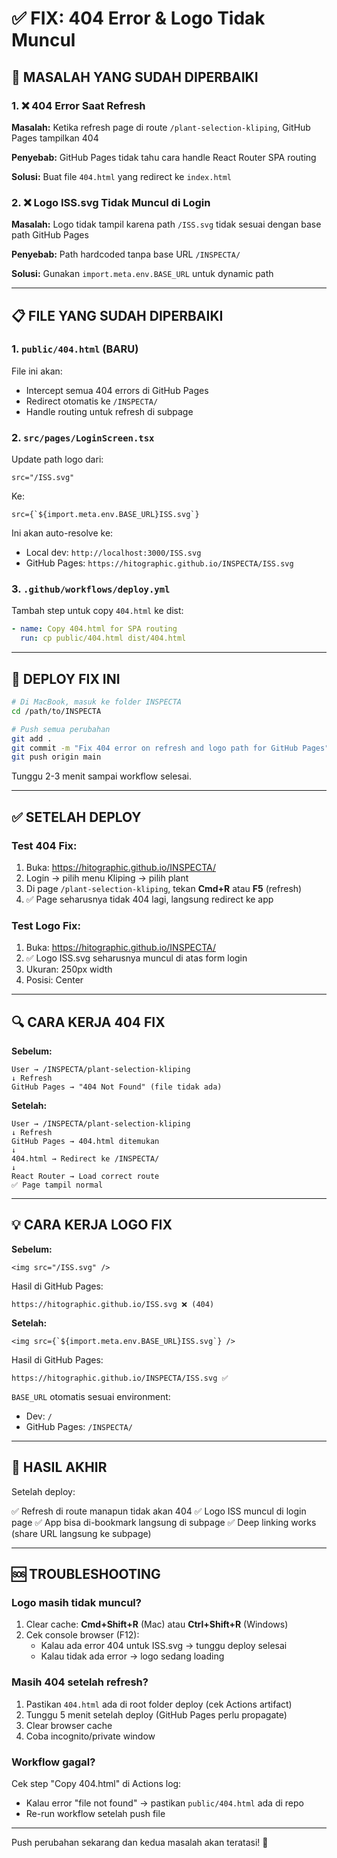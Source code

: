 # ✅ FIX: 404 Error & Logo Tidak Muncul

## 🎯 MASALAH YANG SUDAH DIPERBAIKI

### 1. ❌ 404 Error Saat Refresh
**Masalah:** Ketika refresh page di route `/plant-selection-kliping`, GitHub Pages tampilkan 404

**Penyebab:** GitHub Pages tidak tahu cara handle React Router SPA routing

**Solusi:** Buat file `404.html` yang redirect ke `index.html`

### 2. ❌ Logo ISS.svg Tidak Muncul di Login
**Masalah:** Logo tidak tampil karena path `/ISS.svg` tidak sesuai dengan base path GitHub Pages

**Penyebab:** Path hardcoded tanpa base URL `/INSPECTA/`

**Solusi:** Gunakan `import.meta.env.BASE_URL` untuk dynamic path

---

## 📋 FILE YANG SUDAH DIPERBAIKI

### 1. `public/404.html` (BARU)
File ini akan:
- Intercept semua 404 errors di GitHub Pages
- Redirect otomatis ke `/INSPECTA/`
- Handle routing untuk refresh di subpage

### 2. `src/pages/LoginScreen.tsx`
Update path logo dari:
```tsx
src="/ISS.svg"
```

Ke:
```tsx
src={`${import.meta.env.BASE_URL}ISS.svg`}
```

Ini akan auto-resolve ke:
- Local dev: `http://localhost:3000/ISS.svg`
- GitHub Pages: `https://hitographic.github.io/INSPECTA/ISS.svg`

### 3. `.github/workflows/deploy.yml`
Tambah step untuk copy `404.html` ke dist:
```yaml
- name: Copy 404.html for SPA routing
  run: cp public/404.html dist/404.html
```

---

## 🚀 DEPLOY FIX INI

```bash
# Di MacBook, masuk ke folder INSPECTA
cd /path/to/INSPECTA

# Push semua perubahan
git add .
git commit -m "Fix 404 error on refresh and logo path for GitHub Pages"
git push origin main
```

Tunggu 2-3 menit sampai workflow selesai.

---

## ✅ SETELAH DEPLOY

### Test 404 Fix:
1. Buka: https://hitographic.github.io/INSPECTA/
2. Login → pilih menu Kliping → pilih plant
3. Di page `/plant-selection-kliping`, tekan **Cmd+R** atau **F5** (refresh)
4. ✅ Page seharusnya tidak 404 lagi, langsung redirect ke app

### Test Logo Fix:
1. Buka: https://hitographic.github.io/INSPECTA/
2. ✅ Logo ISS.svg seharusnya muncul di atas form login
3. Ukuran: 250px width
4. Posisi: Center

---

## 🔍 CARA KERJA 404 FIX

**Sebelum:**
```
User → /INSPECTA/plant-selection-kliping
↓ Refresh
GitHub Pages → "404 Not Found" (file tidak ada)
```

**Setelah:**
```
User → /INSPECTA/plant-selection-kliping
↓ Refresh
GitHub Pages → 404.html ditemukan
↓
404.html → Redirect ke /INSPECTA/
↓
React Router → Load correct route
✅ Page tampil normal
```

---

## 💡 CARA KERJA LOGO FIX

**Sebelum:**
```tsx
<img src="/ISS.svg" />
```
Hasil di GitHub Pages:
```
https://hitographic.github.io/ISS.svg ❌ (404)
```

**Setelah:**
```tsx
<img src={`${import.meta.env.BASE_URL}ISS.svg`} />
```
Hasil di GitHub Pages:
```
https://hitographic.github.io/INSPECTA/ISS.svg ✅
```

`BASE_URL` otomatis sesuai environment:
- Dev: `/`
- GitHub Pages: `/INSPECTA/`

---

## 🎉 HASIL AKHIR

Setelah deploy:

✅ Refresh di route manapun tidak akan 404
✅ Logo ISS muncul di login page
✅ App bisa di-bookmark langsung di subpage
✅ Deep linking works (share URL langsung ke subpage)

---

## 🆘 TROUBLESHOOTING

### Logo masih tidak muncul?
1. Clear cache: **Cmd+Shift+R** (Mac) atau **Ctrl+Shift+R** (Windows)
2. Cek console browser (F12):
   - Kalau ada error 404 untuk ISS.svg → tunggu deploy selesai
   - Kalau tidak ada error → logo sedang loading

### Masih 404 setelah refresh?
1. Pastikan `404.html` ada di root folder deploy (cek Actions artifact)
2. Tunggu 5 menit setelah deploy (GitHub Pages perlu propagate)
3. Clear browser cache
4. Coba incognito/private window

### Workflow gagal?
Cek step "Copy 404.html" di Actions log:
- Kalau error "file not found" → pastikan `public/404.html` ada di repo
- Re-run workflow setelah push file

---

Push perubahan sekarang dan kedua masalah akan teratasi! 🚀
